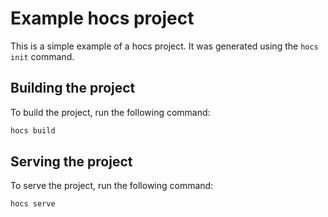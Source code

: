 # Example hocs project

This is a simple example of a hocs project. It was generated using the `hocs init` command.

## Building the project

To build the project, run the following command:

```bash
hocs build
```

## Serving the project

To serve the project, run the following command:

```bash
hocs serve
```
